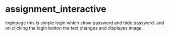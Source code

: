 # assignment_interactive
loginpage
this is simple login which show password and hide password.
and on clicking the login button the text changes and displayes image.
